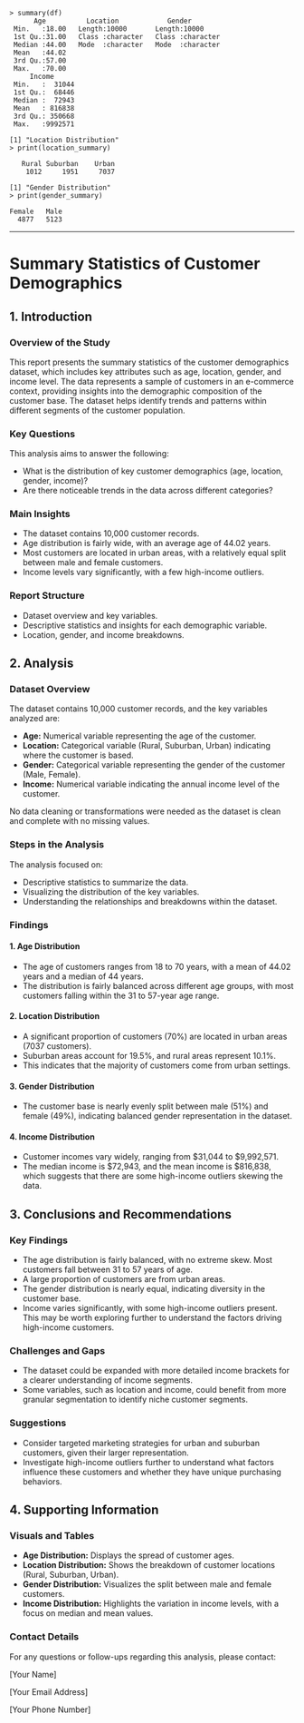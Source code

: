 ```
> summary(df)
      Age          Location            Gender         
 Min.   :18.00   Length:10000       Length:10000      
 1st Qu.:31.00   Class :character   Class :character  
 Median :44.00   Mode  :character   Mode  :character  
 Mean   :44.02                                        
 3rd Qu.:57.00                                        
 Max.   :70.00                                        
     Income       
 Min.   :  31044  
 1st Qu.:  68446  
 Median :  72943  
 Mean   : 816838  
 3rd Qu.: 350668  
 Max.   :9992571
```
```
[1] "Location Distribution"
> print(location_summary)

   Rural Suburban    Urban 
    1012     1951     7037
```
```
[1] "Gender Distribution"
> print(gender_summary)

Female   Male 
  4877   5123
```

----------------------------------------------------------

# Summary Statistics of Customer Demographics

## 1. Introduction

### Overview of the Study

This report presents the summary statistics of the customer demographics dataset, which includes key attributes such as age, location, gender, and income level. The data represents a sample of customers in an e-commerce context, providing insights into the demographic composition of the customer base. The dataset helps identify trends and patterns within different segments of the customer population.

### Key Questions

This analysis aims to answer the following:

*   What is the distribution of key customer demographics (age, location, gender, income)?
*   Are there noticeable trends in the data across different categories?

### Main Insights

*   The dataset contains 10,000 customer records.
*   Age distribution is fairly wide, with an average age of 44.02 years.
*   Most customers are located in urban areas, with a relatively equal split between male and female customers.
*   Income levels vary significantly, with a few high-income outliers.

### Report Structure

*   Dataset overview and key variables.
*   Descriptive statistics and insights for each demographic variable.
*   Location, gender, and income breakdowns.

## 2. Analysis

### Dataset Overview

The dataset contains 10,000 customer records, and the key variables analyzed are:

*   **Age:** Numerical variable representing the age of the customer.
*   **Location:** Categorical variable (Rural, Suburban, Urban) indicating where the customer is based.
*   **Gender:** Categorical variable representing the gender of the customer (Male, Female).
*   **Income:** Numerical variable indicating the annual income level of the customer.

No data cleaning or transformations were needed as the dataset is clean and complete with no missing values.

### Steps in the Analysis

The analysis focused on:

*   Descriptive statistics to summarize the data.
*   Visualizing the distribution of the key variables.
*   Understanding the relationships and breakdowns within the dataset.

### Findings

#### 1. Age Distribution

*   The age of customers ranges from 18 to 70 years, with a mean of 44.02 years and a median of 44 years.
*   The distribution is fairly balanced across different age groups, with most customers falling within the 31 to 57-year age range.

#### 2. Location Distribution

*   A significant proportion of customers (70%) are located in urban areas (7037 customers).
*   Suburban areas account for 19.5%, and rural areas represent 10.1%.
*   This indicates that the majority of customers come from urban settings.

#### 3. Gender Distribution

*   The customer base is nearly evenly split between male (51%) and female (49%), indicating balanced gender representation in the dataset.

#### 4. Income Distribution

*   Customer incomes vary widely, ranging from $31,044 to $9,992,571.
*   The median income is $72,943, and the mean income is $816,838, which suggests that there are some high-income outliers skewing the data.

## 3. Conclusions and Recommendations

### Key Findings

*   The age distribution is fairly balanced, with no extreme skew. Most customers fall between 31 to 57 years of age.
*   A large proportion of customers are from urban areas.
*   The gender distribution is nearly equal, indicating diversity in the customer base.
*   Income varies significantly, with some high-income outliers present. This may be worth exploring further to understand the factors driving high-income customers.

### Challenges and Gaps

*   The dataset could be expanded with more detailed income brackets for a clearer understanding of income segments.
*   Some variables, such as location and income, could benefit from more granular segmentation to identify niche customer segments.

### Suggestions

*   Consider targeted marketing strategies for urban and suburban customers, given their larger representation.
*   Investigate high-income outliers further to understand what factors influence these customers and whether they have unique purchasing behaviors.

## 4. Supporting Information

### Visuals and Tables

*   **Age Distribution:** Displays the spread of customer ages.
*   **Location Distribution:** Shows the breakdown of customer locations (Rural, Suburban, Urban).
*   **Gender Distribution:** Visualizes the split between male and female customers.
*   **Income Distribution:** Highlights the variation in income levels, with a focus on median and mean values.

### Contact Details

For any questions or follow-ups regarding this analysis, please contact:

[Your Name]

[Your Email Address]

[Your Phone Number]




